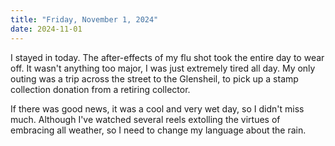 ```yaml
---
title: "Friday, November 1, 2024"
date: 2024-11-01
---
```


I stayed in today.  The after-effects of my flu shot took the entire day to wear off.  It wasn't anything too major, I was just extremely tired all day.  My only outing was a trip across the street to the Glensheil, to pick up a stamp collection donation from a retiring collector.

If there was good news, it was a cool and very wet day, so I didn't miss much.  Although I've watched several reels extolling the virtues of embracing all weather, so I need to change my language about the rain.
